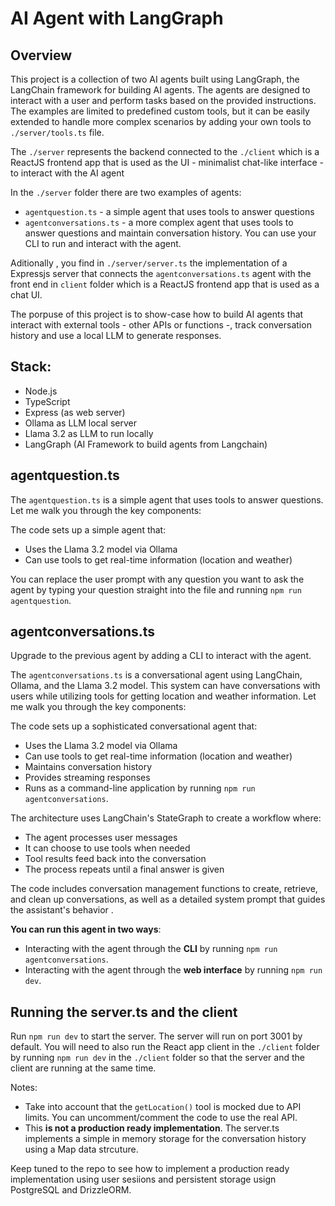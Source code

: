 # AI Agent with LangGraph

## Overview
This project is a collection of two AI agents built using LangGraph, the LangChain framework for building AI agents. The agents are designed to interact with a user and perform tasks based on the provided instructions. The examples are limited to predefined custom tools, but it can be easily extended to handle more complex scenarios by adding your own tools to `./server/tools.ts` file.

The `./server` represents the backend connected to the `./client` which is a ReactJS frontend app that is used as the UI - minimalist chat-like interface -  to interact with the AI agent

In the `./server` folder there are two examples of agents:

- `agentquestion.ts` - a simple agent that uses tools to answer questions
- `agentconversations.ts` - a more complex agent that uses tools to answer questions and maintain conversation history. You can use your CLI to run and interact with the agent. 

Aditionally , you find in `./server/server.ts` the implementation of a Expressjs server that connects the `agentconversations.ts` agent with the front end in `client` folder which is a ReactJS frontend app that is used as a chat UI. 

The porpuse of this project is to show-case how to build AI agents that interact with external tools - other APIs or functions -, track conversation history and use a local LLM to generate responses. 

## Stack:
- Node.js
- TypeScript
- Express (as web server)
- Ollama as LLM local server
- Llama 3.2 as LLM to run locally
- LangGraph (AI Framework to build agents from Langchain)

## agentquestion.ts

The `agentquestion.ts` is a simple agent that uses tools to answer questions. Let me walk you through the key components:

The code sets up a simple agent that:

- Uses the Llama 3.2 model via Ollama
- Can use tools to get real-time information (location and weather) 

You can replace the user prompt with any question you want to ask the agent by typing your question straight into the file and running `npm run agentquestion`.

## agentconversations.ts

Upgrade to the previous agent by adding a CLI to interact with the agent. 

The `agentconversations.ts` is a conversational agent using LangChain, Ollama, and the Llama 3.2 model. This system can have conversations with users while utilizing tools for getting location and weather information. Let me walk you through the key components:

The code sets up a sophisticated conversational agent that:

- Uses the Llama 3.2 model via Ollama
- Can use tools to get real-time information (location and weather)
- Maintains conversation history
- Provides streaming responses
- Runs as a command-line application by running `npm run agentconversations`.

The architecture uses LangChain's StateGraph to create a workflow where:

- The agent processes user messages
- It can choose to use tools when needed
- Tool results feed back into the conversation
- The process repeats until a final answer is given

The code includes conversation management functions to create, retrieve, and clean up conversations, as well as a detailed system prompt that guides the assistant's behavior .

**You can run this agent in two ways**:

- Interacting with the agent through the **CLI** by running `npm run agentconversations`.
- Interacting with the agent through the **web interface** by running `npm run dev`.

## Running the server.ts and the client

Run `npm run dev` to start the server. The server will run on port 3001 by default. You will need to also run the React app client in the `./client` folder by running `npm run dev` in the `./client` folder so that the server and the client are running at the same time.


Notes: 

- Take into account that the `getLocation()` tool is mocked due to API limits. You can uncomment/comment the code to use the real API.
- This **is not a production ready implementation**. The server.ts implements  a simple in memory storage for the conversation history using a Map data strcuture. 

Keep tuned to the repo to see how to implement a production ready implementation using user sesiions and persistent storage usign PostgreSQL and DrizzleORM.